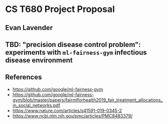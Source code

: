 # CS T680 Project Proposal
## Evan Lavender
## TBD: "precision disease control problem": experiments with `ml-fairness-gym` infectious disease environment

## References
- https://github.com/google/ml-fairness-gym
- https://github.com/google/ml-fairness-gym/blob/master/papers/fairmlforhealth2019_fair_treatment_allocations_in_social_networks.pdf
- https://www.nature.com/articles/s41591-019-0345-2
- https://www.ncbi.nlm.nih.gov/pmc/articles/PMC8483379/
